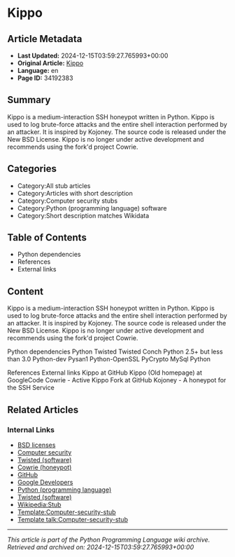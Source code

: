 # Kippo

## Article Metadata

- **Last Updated:** 2024-12-15T03:59:27.765993+00:00
- **Original Article:** [Kippo](https://en.wikipedia.org/wiki/Kippo)
- **Language:** en
- **Page ID:** 34192383

## Summary

Kippo is a medium-interaction SSH honeypot written in Python. Kippo is used to log brute-force attacks and the entire shell interaction performed by an attacker. It is inspired by Kojoney. The source code is released under the New BSD License.
Kippo is no longer under active development  and recommends using the fork'd project Cowrie.

## Categories

- Category:All stub articles
- Category:Articles with short description
- Category:Computer security stubs
- Category:Python (programming language) software
- Category:Short description matches Wikidata

## Table of Contents

- Python dependencies
- References
- External links

## Content

Kippo is a medium-interaction SSH honeypot written in Python. Kippo is used to log brute-force attacks and the entire shell interaction performed by an attacker. It is inspired by Kojoney. The source code is released under the New BSD License.
Kippo is no longer under active development  and recommends using the fork'd project Cowrie.

Python dependencies
Python Twisted
Twisted Conch
Python 2.5+ but less than 3.0
Python-dev
Pysan1
Python-OpenSSL
PyCrypto
MySql Python

References
External links
Kippo at GitHub
Kippo (Old homepage) at GoogleCode
Cowrie - Active Kippo Fork at GitHub
Kojoney - A honeypot for the SSH Service

## Related Articles

### Internal Links

- [BSD licenses](https://en.wikipedia.org/wiki/BSD_licenses)
- [Computer security](https://en.wikipedia.org/wiki/Computer_security)
- [Twisted (software)](https://en.wikipedia.org/wiki/Twisted_(software))
- [Cowrie (honeypot)](https://en.wikipedia.org/wiki/Cowrie_(honeypot))
- [GitHub](https://en.wikipedia.org/wiki/GitHub)
- [Google Developers](https://en.wikipedia.org/wiki/Google_Developers)
- [Python (programming language)](https://en.wikipedia.org/wiki/Python_(programming_language))
- [Twisted (software)](https://en.wikipedia.org/wiki/Twisted_(software))
- [Wikipedia:Stub](https://en.wikipedia.org/wiki/Wikipedia:Stub)
- [Template:Computer-security-stub](https://en.wikipedia.org/wiki/Template:Computer-security-stub)
- [Template talk:Computer-security-stub](https://en.wikipedia.org/wiki/Template_talk:Computer-security-stub)

---
_This article is part of the Python Programming Language wiki archive._
_Retrieved and archived on: 2024-12-15T03:59:27.765993+00:00_